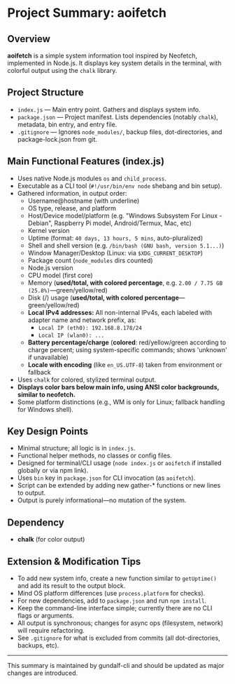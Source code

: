 # Project Summary: aoifetch

## Overview

**aoifetch** is a simple system information tool inspired by Neofetch, implemented in Node.js. It displays key system details in the terminal, with colorful output using the `chalk` library.

## Project Structure

- `index.js`  — Main entry point. Gathers and displays system info.
- `package.json` — Project manifest. Lists dependencies (notably `chalk`), metadata, bin entry, and entry file.
- `.gitignore` — Ignores `node_modules/`, backup files, dot-directories, and package-lock.json from git.

## Main Functional Features (index.js)
- Uses native Node.js modules `os` and `child_process`.
- Executable as a CLI tool (`#!/usr/bin/env node` shebang and bin setup).
- Gathered information, in output order:
  - Username@hostname (with underline)
  - OS type, release, and platform
  - Host/Device model/platform (e.g. "Windows Subsystem For Linux - Debian", Raspberry Pi model, Android/Termux, Mac, etc)
  - Kernel version
  - Uptime (format: `40 days, 13 hours, 5 mins`, auto-pluralized)
  - Shell and shell version (e.g. `/bin/bash (GNU bash, version 5.1...)`)
  - Window Manager/Desktop (Linux: via `$XDG_CURRENT_DESKTOP`)
  - Package count (`node_modules` dirs counted)
  - Node.js version
  - CPU model (first core)
  - Memory (**used/total, with colored percentage**, e.g. `2.00 / 7.75 GB (25.8%)`—green/yellow/red)
  - Disk (/) usage (**used/total, with colored percentage**—green/yellow/red)
  - **Local IPv4 addresses:** All non-internal IPv4s, each labeled with adapter name and network prefix, as:
    - `Local IP (eth0): 192.168.8.178/24`
    - `Local IP (wlan0): ...`
  - **Battery percentage/charge** (**colored**: red/yellow/green according to charge percent; using system-specific commands; shows 'unknown' if unavailable)
  - **Locale with encoding** (like `en_US.UTF-8`) taken from environment or fallback
- Uses `chalk` for colored, stylized terminal output.
- **Displays color bars below main info, using ANSI color backgrounds, similar to neofetch.**
- Some platform distinctions (e.g., WM is only for Linux; fallback handling for Windows shell).

## Key Design Points
- Minimal structure; all logic is in `index.js`.
- Functional helper methods, no classes or config files.
- Designed for terminal/CLI usage (`node index.js` or `aoifetch` if installed globally or via npm link).
- Uses `bin` key in `package.json` for CLI invocation (as `aoifetch`).
- Script can be extended by adding new gather-* functions or new lines to output.
- Output is purely informational—no mutation of the system.

## Dependency
- **chalk** (for color output)

## Extension & Modification Tips
- To add new system info, create a new function similar to `getUptime()` and add its result to the output block.
- Mind OS platform differences (use `process.platform` for checks).
- For new dependencies, add to `package.json` and run `npm install`.
- Keep the command-line interface simple; currently there are no CLI flags or arguments.
- All output is synchronous; changes for async ops (filesystem, network) will require refactoring.
- See `.gitignore` for what is excluded from commits (all dot-directories, backups, etc).

---

This summary is maintained by gundalf-cli and should be updated as major changes are introduced.
